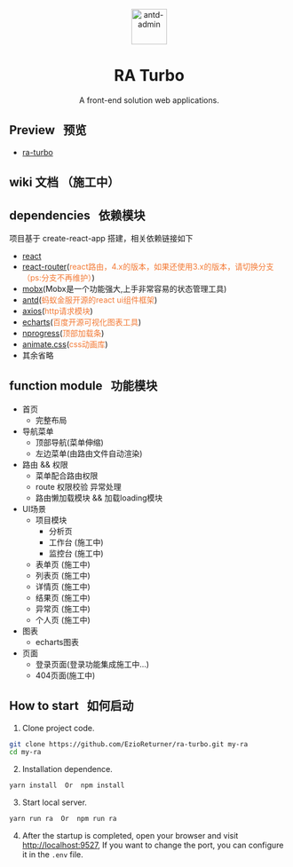 <p align="center">
  <a href="https://github.com/EzioReturner/ra-turbo">
    <img alt="antd-admin" height="64" src="./public/favicon.ico">
  </a>
</p>

<h1 align="center">RA Turbo</h1>

<div align="center">
  A front-end solution web applications.
</div>

## Preview &nbsp; 预览

- <a href="http://ra-turbo.leanapp.cn" target="_blank">ra-turbo</a>

## wiki 文档  （施工中）

## dependencies &nbsp; 依赖模块

项目基于 create-react-app 搭建，相关依赖链接如下

- [react](https://facebook.github.io/react/)
- [react-router](https://react-guide.github.io/react-router-cn/)(<span style="color: rgb(243,121,52);">react路由，4.x的版本，如果还使用3.x的版本，请切换分支（ps:分支不再维护）</span>)
- [mobx](https://github.com/mobxjs/mobx)(Mobx是一个功能强大,上手非常容易的状态管理工具)
- [antd](https://ant.design/index-cn)(<span style="color: rgb(243,121,52);">蚂蚁金服开源的react ui组件框架</span>)
- [axios](https://github.com/mzabriskie/axios)(<span style="color: rgb(243,121,52);">http请求模块</span>)
- [echarts](https://github.com/apache/incubator-echarts)(<span style="color: rgb(243,121,52);">百度开源可视化图表工具</span>)
- [nprogress](https://github.com/rstacruz/nprogress)(<span style="color: rgb(243,121,52);">顶部加载条</span>)
- [animate.css](http://daneden.me/animate)(<span style="color: rgb(243,121,52);">css动画库</span>)
- 其余省略

## function module &nbsp; 功能模块

- 首页
    - 完整布局
- 导航菜单
    - 顶部导航(菜单伸缩)
    - 左边菜单(由路由文件自动渲染)
- 路由 && 权限
    - 菜单配合路由权限
    - route 权限校验 异常处理
    - 路由懒加载模块 && 加载loading模块
- UI场景
    - 项目模块
      - 分析页
      - 工作台 (施工中)
      - 监控台 (施工中)
    - 表单页 (施工中)
    - 列表页 (施工中)
    - 详情页 (施工中)
    - 结果页 (施工中)
    - 异常页 (施工中)
    - 个人页 (施工中)
- 图表
    - echarts图表
- 页面
    - 登录页面(登录功能集成施工中...)
    - 404页面(施工中)

## How to start &nbsp; 如何启动

1. Clone project code.

```bash
git clone https://github.com/EzioReturner/ra-turbo.git my-ra
cd my-ra
```

2. Installation dependence.

```bash 
yarn install  Or  npm install
```

3. Start local server.

```bash
yarn run ra  Or  npm run ra 
```

4. After the startup is completed, open your browser and visit [http://localhost:9527](http://localhost:9527), If you want to change the  port, you can configure it in the `.env` file.
